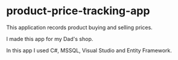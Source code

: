 # product-price-tracking-app
 
 This application records product buying and selling prices.
 
 I made this app for my Dad's shop.
 
 In this app I used C#, MSSQL, Visual Studio and Entity Framework.
